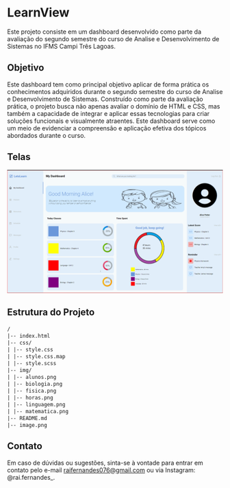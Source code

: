 # LearnView

Este projeto consiste em um dashboard desenvolvido como parte da avaliação do segundo semestre do curso de Analise e Desenvolvimento de Sistemas no IFMS Campi Três Lagoas.

## Objetivo

Este dashboard tem como principal objetivo aplicar de forma prática os conhecimentos adquiridos durante o segundo semestre do curso de Analise e Desenvolvimento de Sistemas. Construído como parte da avaliação prática, o projeto busca não apenas avaliar o domínio de HTML e CSS, mas também a capacidade de integrar e aplicar essas tecnologias para criar soluções funcionais e visualmente atraentes. Este dashboard serve como um meio de evidenciar a compreensão e aplicação efetiva dos tópicos abordados durante o curso.

## Telas

![Alt text](image.png)

## Estrutura do Projeto

```
/
|-- index.html
|-- css/
| |-- style.css
| |-- style.css.map
| |-- style.scss
|-- img/
| |-- alunos.png
| |-- biologia.png
| |-- fisica.png
| |-- horas.png
| |-- linguagem.png
| |-- matematica.png
|-- README.md
|-- image.png
```

## Contato

Em caso de dúvidas ou sugestões, sinta-se à vontade para entrar em contato pelo e-mail raifernandes076@gmail.com ou via Instagram: @rai.fernandes\_.

